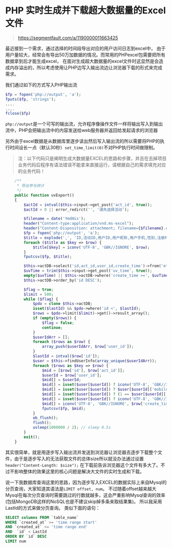 # PHP 实时生成并下载超大数据量的Excel文件
> https://segmentfault.com/a/1190000011663425

最近接到一个需求，通过选择的时间段导出对应的用户访问日志到excel中， 由于用户量较大，经常会有导出50万加数据的情况。而常用的PHPexcel包需要把所有数据拿到后才能生成excel， 在面对生成超大数据量的excel文件时这显然是会造成内存溢出的，所以考虑使用让PHP边写入输出流边让浏览器下载的形式来完成需求。

我们通过如下的方式写入PHP输出流

```php
$fp = fopen('php://output', 'a');
fputs($fp, 'strings');
....
....
fclose($fp)
```

`php://output`是一个可写的输出流，允许程序像操作文件一样将输出写入到输出流中，PHP会把输出流中的内容发送给web服务器并返回给发起请求的浏览器

另外由于excel数据是从数据库里逐步读出然后写入输出流的所以需要将PHP的执行时间设长一点（默认30秒）`set_time_limit(0)`不对PHP执行时间做限制。

> 注：以下代码只是阐明生成大数据量EXCEL的思路和步骤，并且在去掉项目业务代码后程序有语法错误不能拿来直接运行，请根据自己的需求填充对应的业务代码！

```php
    /**
     * 导出参与统计
     */
    public function uvExport()
    {
        $actId = intval($this->input->get_post('act_id', true));
        $actId > 0 || error_redirct('', '请先选择活动');

        $filename = date('YmdHis');
        header("Content-type:application/vnd.ms-excel");
        header("Content-Disposition: attachment; filename={$filename}.csv");
        $fp = fopen('php://output', 'a');
        $title = explode(',', 'ID,活动ID,用户ID,用户昵称,用户手机,性别,注册时间,参与时间');
        foreach ($title as $key => $row) {
            $title[$key] = iconv('UTF-8', 'GBK//IGNORE', $row);
        }
        fputcsv($fp, $title);

        $this->actDB->select('id,act_id,user_id,create_time')->from('et_user_act_log')->where('act_id', $actId);
        $uvTime = trim($this->input->get_post('uv_time', true));
        empty($uvTime) || $this->actDB->where('create_time >=', $uvTime);
        $this->actDB->order_by('id DESC');

        $flag = true;
        $limit = 500;
        while ($flag) {
            $pdo = clone $this->actDB;
            isset($lastId) && $pdo->where('id <', $lastId);
            $rows = $pdo->limit($limit)->get()->result_array();
            if (empty($rows)) {
                $flag = false;
                continue;
            }
            $userIdArr = [];
            foreach ($rows as $row) {
                array_push($userIdArr, $row['user_id']);
            }
            $lastId = intval($row['id']);
            $user = $this->findUserInfo(array_unique($userIdArr));
            foreach ($rows as $key => $row) {
                $mid = [$row['id'], $row['act_id']];
                $userId = $row['user_id'];
                $mid[] = $userId;
                $mid[] = isset($user[$userId]) ? iconv('UTF-8', 'GBK//IGNORE', $user[$userId]['nickname']) . "\t" : '';
                $mid[] = isset($user[$userId]) ? $user[$userId]['mobile'] . "\t" : '';
                $mid[] = isset($user[$userId]) ? (1 == $user[$userId]['sex'] ? 'male' : 'female') . "\t" : '';
                $mid[] = isset($user[$userId]) ? iconv('UTF-8', 'GBK//IGNORE', $user[$userId]['create_time']) . "\t" : '';
                $mid[] = iconv('UTF-8', 'GBK//IGNORE', $row['create_time']) . "\t";
                fputcsv($fp, $mid);
            }
            ob_flush();
            flush();
            usleep(1000000 / 2); // sleep 0.5s
        }
        exit();
    }
```

其实很简单，就是用逐步写入输出流并发送到浏览器让浏览器去逐步下载整个文件，由于是逐步写入的无法获取文件的总体size所以就没办法通过设置`header("Content-Length: $size");`
在下载前告诉浏览器这个文件有多大了。不过不影响整体的效果这里的核心问题是解决大文件的实时生成和下载。

说一下我数据库查询这里的思路，因为逐步写入EXCEL的数据实际上来自Mysql的分页查询，大家知道其语法是`LIMIT offset, num`。
不过随着offset越来越大Mysql在每次分页查询时需要跳过的行数就越多，这会严重影响Mysql查询的效率(包括MongoDB这样的NoSQL也是不建议skip掉多条来取结果集)。
所以我采用LastId的方式来做分页查询。 类似下面的语句：

```sql
SELECT columns FROM `table_name` 
WHERE `created_at` >= 'time range start' 
AND `created_at` <= 'time range end' 
AND  `id` < LastId 
ORDER BY `id` DESC 
LIMIT num 
```

